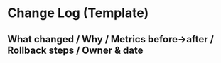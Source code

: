 ﻿# Change Log (Template)
## What changed / Why / Metrics before→after / Rollback steps / Owner & date

